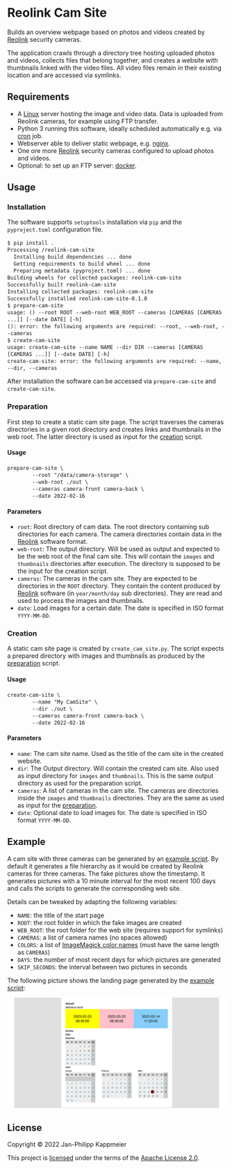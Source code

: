  # Reolink Cam Site

 Builds an overview webpage based on photos and videos created by [Reolink] security cameras.

 The application crawls through a directory tree hosting uploaded photos and videos, collects files
 that belong together, and creates a website with thumbnails linked with the video files. All video
 files remain in their existing location and are accessed via symlinks.

## Requirements

- A [Linux] server hosting the image and video data. Data is uploaded from Reolink cameras, for
  example using FTP transfer.
- Python 3 running this software, ideally scheduled automatically e.g. via [cron] job.
- Webserver able to deliver static webpage, e.g. [nginx].
- One ore more [Reolink] security cameras configured to upload photos and videos.
- Optional: to set up an FTP server: [docker].

## Usage

### Installation

The software supports `setuptools` installation via `pip` and the `pyproject.toml` configuration
file.

```console
$ pip install .
Processing /reolink-cam-site
  Installing build dependencies ... done
  Getting requirements to build wheel ... done
  Preparing metadata (pyproject.toml) ... done
Building wheels for collected packages: reolink-cam-site
Successfully built reolink-cam-site
Installing collected packages: reolink-cam-site
Successfully installed reolink-cam-site-0.1.0
$ prepare-cam-site 
usage: () --root ROOT --web-root WEB_ROOT --cameras [CAMERAS [CAMERAS ...]] [--date DATE] [-h]
(): error: the following arguments are required: --root, --web-root, --cameras
$ create-cam-site 
usage: create-cam-site --name NAME --dir DIR --cameras [CAMERAS [CAMERAS ...]] [--date DATE] [-h]
create-cam-site: error: the following arguments are required: --name, --dir, --cameras
```

After installation the software can be accessed via `prepare-cam-site` and `create-cam-site`.

### Preparation

First step to create a static cam site page. The script traverses the cameras directories in a
given root directory and creates links and thumbnails in the web root. The latter directory is used
as input for the [creation](#creation) script.

#### Usage

```console
prepare-cam-site \
        --root "/data/camera-storage" \
        --web-root ./out \
        --cameras camera-front camera-back \
        --date 2022-02-16
```

#### Parameters

- `root`: Root directory of cam data. The root directory containing sub directories for each
  camera. The camera directories contain data in the [Reolink] software format.
- `web-root`: The output directory. Will be used as output and expected to be the web root of the
  final cam site. This will contain the `images` and `thumbnails` directories after execution. The
  directory is supposed to be the input for the creation script.
- `cameras`: The cameras in the cam site. They are expected to be directories in the `ROOT`
  directory. They contain the content produced by [Reolink] software (in `year/month/day` sub
  directories). They are read and used to process the images and thumbnails.
- `date`: Load images for a certain date. The date is specified in ISO format `YYYY-MM-DD`.

### Creation

A static cam site page is created by `create_cam_site.py`. The script expects a prepared directory
with images and thumbnails as produced by the [preparation](#preparation) script.

#### Usage

```console
create-cam-site \
        --name "My CamSite" \
        --dir ./out \
        --cameras camera-front camera-back \
        --date 2022-02-16
```

#### Parameters

- `name`: The cam site name. Used as the title of the cam site in the created website.
- `dir`: The Output directory. Will contain the created cam site. Also used as input directory for
  `images` and `thumbnails`. This is the same output directory as used for the preparation script.
- `cameras`: A list of cameras in the cam site. The cameras are directories inside the `images` and
  `thumbnails` directories. They are the same as used as input for the [preparation](#preparation).
- `date`: Optional date to load images for. The date is specified in ISO format `YYYY-MM-DD`.

## Example

A cam site with three cameras can be generated by an [example script]. By default it generates a
file hierarchy as it would be created by Reolink cameras for three cameras. The fake pictures show
the timestamp. It generates pictures with a 10 minute interval for the most recent 100 days and
calls the scripts to generate the corresponding web site.

Details can be tweaked by adapting the following variables:
- `NAME`: the title of the start page
- `ROOT`: the root folder in which the fake images are created
- `WEB_ROOT`: the root folder for the web site (requires support for symlinks)
- `CAMERAS`: a list of camera names (no spaces allowed)
- `COLORS`: a list of [ImageMagick color names] (must have the same length as `CAMERAS`)
- `DAYS`: the number of most recent days for which pictures are generated
- `SKIP_SECONDS`: the interval between two pictures in seconds

The following picture shows the landing page generated by the [example script]:

![Screenshot of the index page of a Reolink Cam Site](doc/reolink-cam-site-index.png "Example of a full Reolink Cam Site")

## License

Copyright © 2022 Jan-Philipp Kappmeier

This project is [licensed](LICENSE) under the terms of the [Apache License 2.0].

[Reolink]: https://reolink.com/de/
[Linux]: https://www.linux.org/
[cron]: https://pubs.opengroup.org/onlinepubs/9699919799/utilities/crontab.html
[nginx]: https://www.nginx.com/
[docker]: https://www.docker.com/
[example script]: doc/create.sh
[ImageMagick color names]: https://imagemagick.org/script/color.php
[Apache License 2.0]: http://www.apache.org/licenses/LICENSE-2.0
